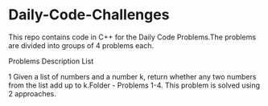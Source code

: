 # Daily-Code-Challenges

This repo contains code in C++ for the Daily Code Problems.The problems are divided into groups of 4 problems each.

Problems Description List

1 Given a list of numbers and a number k, return whether any two numbers from the list add up to k.Folder - Problems 1-4.
This problem is solved using 2 approaches.
